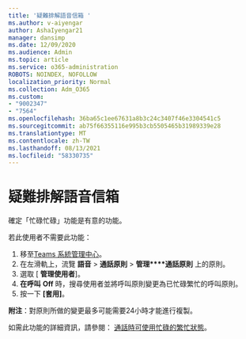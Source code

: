 ```yaml
---
title: '疑難排解語音信箱 '
ms.author: v-aiyengar
author: AshaIyengar21
manager: dansimp
ms.date: 12/09/2020
ms.audience: Admin
ms.topic: article
ms.service: o365-administration
ROBOTS: NOINDEX, NOFOLLOW
localization_priority: Normal
ms.collection: Adm_O365
ms.custom:
- "9002347"
- "7564"
ms.openlocfilehash: 36ba65c1ee67631a8b3c24c3407f46e3304541c5
ms.sourcegitcommit: ab75f66355116e995b3cb5505465b31989339e28
ms.translationtype: MT
ms.contentlocale: zh-TW
ms.lasthandoff: 08/13/2021
ms.locfileid: "58330735"
---
```

# <a name="troubleshooting-voicemail"></a>疑難排解語音信箱

確定「忙碌忙碌」功能是有意的功能。

若此使用者不需要此功能：

1. 移至[Teams 系統管理中心](https://admin.teams.microsoft.com/policies/calling)。
1. 在左滑軌上，流覽 **語音**  >  **通話原則**  >  **管理****通話原則** 上的原則。
1. 選取 [ **管理使用者**]。
1. **在呼叫** **Off** 時，搜尋使用者並將呼叫原則變更為已忙碌繁忙的呼叫原則。
1. 按一下 **[套用]**。

**附注**：對原則所做的變更最多可能需要24小時才能進行複製。

如需此功能的詳細資訊，請參閱： [通話時可使用忙碌的繁忙狀態](https://docs.microsoft.com/microsoftteams/teams-calling-policy#busy-on-busy-is-available-while-in-a-call)。

